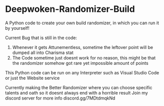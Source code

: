 # Deepwoken-Randomizer-Build
A Python code to create your own build randomizer, in which you can run it by yourself!

Current Bug that is still in the code:
1. Whenever it gets Attunementless, sometime the leftover point will be dumped all into Charisma stat
2. The Code sometime just doesnt work for no reason, this might be that the randomizer somehow got rare yet impossible amount of points

This Python code can be run on any Interpreter such as Visual Studio Code or just the Website service

Currently making the Better Randomizer where you can choose specific talents and oath so it doesnt always end with a horrible result
Join my discord server for more info discord.gg/7MDtdmqkNd
